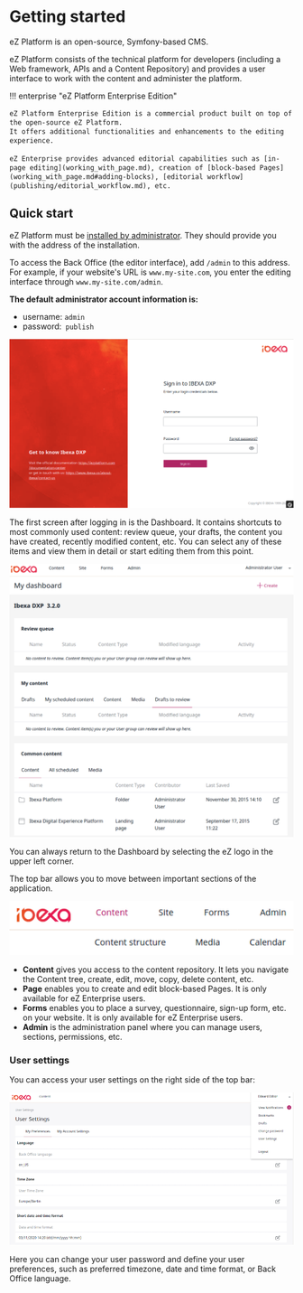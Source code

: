 # Getting started

eZ Platform is an open-source, Symfony-based CMS.

eZ Platform consists of the technical platform for developers
(including a Web framework, APIs and a Content Repository)
and provides a user interface to work with the content and administer the platform.

!!! enterprise "eZ Platform Enterprise Edition"

    eZ Platform Enterprise Edition is a commercial product built on top of the open-source eZ Platform.
    It offers additional functionalities and enhancements to the editing experience.

    eZ Enterprise provides advanced editorial capabilities such as [in-page editing](working_with_page.md), creation of [block-based Pages](working_with_page.md#adding-blocks), [editorial workflow](publishing/editorial_workflow.md), etc.

## Quick start

eZ Platform must be [installed by administrator](https://doc.ibexa.co/en/latest/getting_started/install_ez_platform/).
They should provide you with the address of the installation.

To access the Back Office (the editor interface), add `/admin` to this address.
For example, if your website's URL is `www.my-site.com`, you enter the editing interface through `www.my-site.com/admin`.

**The default administrator account information is:**

- username: `admin`
- password:` publish`

![Login screen](img/login_form.png "Login screen")

The first screen after logging in is the Dashboard. It contains shortcuts to most commonly used content:
review queue, your drafts, the content you have created, recently modified content, etc.
You can select any of these items and view them in detail or start editing them from this point.

![Dashboard](img/dashboard.png "Dashboard")

You can always return to the Dashboard by selecting the eZ logo in the upper left corner.

The top bar allows you to move between important sections of the application.

![Top bar](img/top_bar.png "Top bar")

- **Content** gives you access to the content repository.
It lets you navigate the Content tree, create, edit, move, copy, delete content, etc.
- **Page** enables you to create and edit block-based Pages. It is only available for eZ Enterprise users.
- **Forms** enables you to place a survey, questionnaire, sign-up form, etc. on your website. It is only available for eZ Enterprise users.
- **Admin** is the administration panel where you can manage users, sections, permissions, etc.

### User settings

You can access your user settings on the right side of the top bar:

![User preferences menu](img/user_preferences.png)

Here you can change your user password and define your user preferences,
such as preferred timezone, date and time format, or Back Office language.
